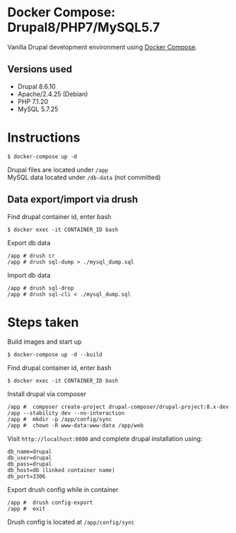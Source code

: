 # Docker Compose: Drupal8/PHP7/MySQL5.7

Vanilla Drupal development environment using [Docker Compose](https://docs.docker.com/compose/).

## Versions used

- Drupal 8.6.10
- Apache/2.4.25 (Debian)
- PHP 7.1.20
- MySQL 5.7.25

# Instructions

```
$ docker-compose up -d
```

Drupal files are located under `/app`<br>
MySQL data located under `/db-data` (not committed)

## Data export/import via drush

Find drupal container id, enter bash

```
$ docker exec -it CONTAINER_ID bash
```

Export db data

```
/app # drush cr
/app # drush sql-dump > ./mysql_dump.sql
```

Import db data

```
/app # drush sql-drop
/app # drush sql-cli < ./mysql_dump.sql
```

# Steps taken

Build images and start up

```
$ docker-compose up -d --build
```

Find drupal container id, enter bash

```
$ docker exec -it CONTAINER_ID bash
```

Install drupal via composer

```
/app #  composer create-project drupal-composer/drupal-project:8.x-dev /app --stability dev --no-interaction
/app #  mkdir -p /app/config/sync
/app #  chown -R www-data:www-data /app/web
```

Visit `http://localhost:8080` and complete drupal installation using:

```
db_name=drupal
db_user=drupal
db_pass=drupal
db_host=db (linked container name)
db_port=3306
```

Export drush config while in container

```
/app #  drush config-export
/app #  exit
```

Drush config is located at `/app/config/sync`
